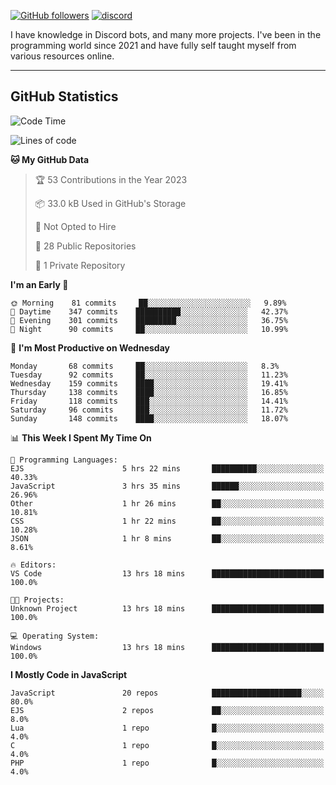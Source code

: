 [](https://komarev.com/ghpvc/?username=AstroProductions&label=Views&color=lightgrey)
[![GitHub followers](https://img.shields.io/github/followers/itz-hyperz?label=Follow&style=social)](https://github.com/AstroProductions)
[![discord](https://img.shields.io/badge/Join_Discord-5865F2.svg?&style=flat-square&logo=discord&logoColor=white&link=https://discord.gg/zAHHQBavWb)](https://discord.gg/zAHHQBavWb)

I have knowledge in Discord bots, and many more projects. I've been in the programming world since 2021 and have fully self taught myself from various resources online.

----

## GitHub Statistics

<!--START_SECTION:waka-->
![Code Time](http://img.shields.io/badge/Code%20Time-477%20hrs%2013%20mins-blue)

![Lines of code](https://img.shields.io/badge/From%20Hello%20World%20I%27ve%20Written-43%20Thousand%20lines%20of%20code-blue)

**🐱 My GitHub Data** 

> 🏆 53 Contributions in the Year 2023
 > 
> 📦 33.0 kB Used in GitHub's Storage 
 > 
> 🚫 Not Opted to Hire
 > 
> 📜 28 Public Repositories 
 > 
> 🔑 1 Private Repository 
 > 
**I'm an Early 🐤** 

```text
🌞 Morning    81 commits     ██░░░░░░░░░░░░░░░░░░░░░░░   9.89% 
🌆 Daytime    347 commits    ██████████░░░░░░░░░░░░░░░   42.37% 
🌃 Evening    301 commits    █████████░░░░░░░░░░░░░░░░   36.75% 
🌙 Night      90 commits     ██░░░░░░░░░░░░░░░░░░░░░░░   10.99%

```
📅 **I'm Most Productive on Wednesday** 

```text
Monday       68 commits     ██░░░░░░░░░░░░░░░░░░░░░░░   8.3% 
Tuesday      92 commits     ██░░░░░░░░░░░░░░░░░░░░░░░   11.23% 
Wednesday    159 commits    ████░░░░░░░░░░░░░░░░░░░░░   19.41% 
Thursday     138 commits    ████░░░░░░░░░░░░░░░░░░░░░   16.85% 
Friday       118 commits    ███░░░░░░░░░░░░░░░░░░░░░░   14.41% 
Saturday     96 commits     ███░░░░░░░░░░░░░░░░░░░░░░   11.72% 
Sunday       148 commits    ████░░░░░░░░░░░░░░░░░░░░░   18.07%

```


📊 **This Week I Spent My Time On** 

```text
💬 Programming Languages: 
EJS                      5 hrs 22 mins       ██████████░░░░░░░░░░░░░░░   40.33% 
JavaScript               3 hrs 35 mins       ██████░░░░░░░░░░░░░░░░░░░   26.96% 
Other                    1 hr 26 mins        ██░░░░░░░░░░░░░░░░░░░░░░░   10.81% 
CSS                      1 hr 22 mins        ██░░░░░░░░░░░░░░░░░░░░░░░   10.28% 
JSON                     1 hr 8 mins         ██░░░░░░░░░░░░░░░░░░░░░░░   8.61%

🔥 Editors: 
VS Code                  13 hrs 18 mins      █████████████████████████   100.0%

🐱‍💻 Projects: 
Unknown Project          13 hrs 18 mins      █████████████████████████   100.0%

💻 Operating System: 
Windows                  13 hrs 18 mins      █████████████████████████   100.0%

```

**I Mostly Code in JavaScript** 

```text
JavaScript               20 repos            ████████████████████░░░░░   80.0% 
EJS                      2 repos             ██░░░░░░░░░░░░░░░░░░░░░░░   8.0% 
Lua                      1 repo              █░░░░░░░░░░░░░░░░░░░░░░░░   4.0% 
C                        1 repo              █░░░░░░░░░░░░░░░░░░░░░░░░   4.0% 
PHP                      1 repo              █░░░░░░░░░░░░░░░░░░░░░░░░   4.0%

```



<!--END_SECTION:waka-->
